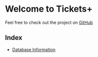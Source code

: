 # Welcome to Tickets+

Feel free to check out the project on [GitHub](https://github.com/Tech-TTGames/Tickets-Plus)

## Index

* [Database Information](docs/database_info.html)
